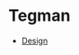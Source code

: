 # Tegman

- [Design](https://github.com/ryan-way/projects/blob/main/docs/apartment-temperature-stabilizer/design.md)